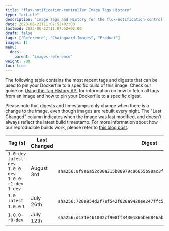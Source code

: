 ```yaml
---
title: "flux-notification-controller Image Tags History"
type: "article"
description: "Image Tags and History for the flux-notification-controller Chainguard Image"
date: 2023-06-22T11:07:52+02:00
lastmod: 2023-06-22T11:07:52+02:00
draft: false
tags: ["Reference", "Chainguard Images", "Product"]
images: []
menu:
  docs:
    parent: "images-reference"
weight: 700
toc: true
---
```


The following table contains the most recent tags and digests that can be used to pin your Dockerfile to a specific build of this image. Check our guide on [Using the Tag History API](/chainguard/chainguard-images/using-the-tag-history-api/) for information on how to fetch all tags from an image and how to pin your Dockerfile to a specific digest.

Please note that digests and timestamps only change when there is a change to the image, even though images are rebuilt every night. The "Last Changed" column indicates when the image was last modified, and doesn't always reflect the latest build timestamp. For more information about how our reproducible builds work, please refer to [this blog post](https://www.chainguard.dev/unchained/reproducing-chainguards-reproducible-image-builds).

| Tag (s)                                                    | Last Changed | Digest                                                                    |
|------------------------------------------------------------|--------------|---------------------------------------------------------------------------|
|  `1.0-dev` `latest-dev` `1.0.0-dev` `1.0.0-r1-dev` `1-dev` | August 3rd   | `sha256:0f9a6a52c00a315b80979c96655b98ac3f6b8bb016cbb221325cdf244a496307` |
|  `1.0` `latest` `1.0.0` `1`                                | July 26th    | `sha256:728e954d2f7ef542f020a9428ee247ffc5df11127e774a3895ca2752b6119d82` |
|  `1.0.0-r0-dev`                                            | July 12th    | `sha256:d131e461002cf908ff34301866be6846ab1bbbdf1630660bde43a84eb166420f` |
